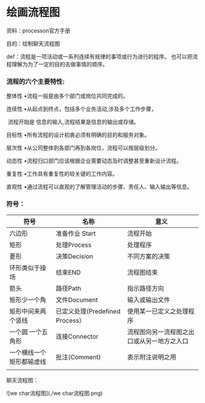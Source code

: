 # 绘画流程图 

资料：processon官方手册

目的：绘制聊天流程图

def：流程是一项活动或一系列连续有规律的事项或行为进行的程序。
也可以把流程理解为为了一定的目的去做事情的顺序。 

### 流程的六个主要特性: 

整体性 •流程一般是由多个部门或岗位共同完成的。

连续性 •从起点到终点，包括多个业务活动,涉及多个工作步骤，

​					流程开始是 信息的输入,流程结果是信息的输出或存储。 

目标性 •所有流程的设计初衷必须有明确的目的和服务对象。 

层次性 •从公司整体到各部门再到各岗位，流程可以按层级划分。 

动态性 •流程归口部门应该根据企业需要动态及时调整甚至重新设计流程。

重复性 •工作具有重复性的较关键的工作内容。

直观性 •通过流程可以直观的了解管理活动的步骤、责任人、输入输出等信息。





### 符号：

| **符号**                 | **名称**                        | **意义**                                   |
| ------------------------ | ------------------------------- | ------------------------------------------ |
| 六边形                   | 准备作业 Start                  | 流程开始                                   |
| 矩形                     | 处理Process                     | 处理程序                                   |
| 菱形                     | 决策Decision                    | 不同方案的决策                             |
| 环形类似于操场           | 结束END                         | 流程图结束                                 |
| 箭头                     | 路径Path                        | 指示路径方向                               |
| 矩形少一个角             | 文件Document                    | 输入或输出文件                             |
| 矩形中间来两个竖线       | 已定义处理(Predefined Process） | 使用某一已定义之处理程序                   |
| 一个圆 一个五角形        | 连接Connector                   | 流程图向另一流程图之出口或从另一地方之入口 |
| 一个横线一个矩形都输虚线 | 批注(Comment)                   | 表示附注说明之用                           |
|                          |                                 |                                            |





聊天流程图：



![we char流程图](./we char流程图.png)



